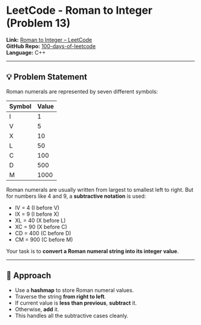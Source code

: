 # LeetCode - Roman to Integer (Problem 13)

**Link:** [Roman to Integer – LeetCode](https://leetcode.com/problems/roman-to-integer/description/)  
**GitHub Repo:** [100-days-of-leetcode](https://github.com/Mdraihanahmad/100-days-of-leetcode.git)  
**Language:** C++

---

## 💡 Problem Statement

Roman numerals are represented by seven different symbols:

| Symbol | Value |
|--------|-------|
| I      | 1     |
| V      | 5     |
| X      | 10    |
| L      | 50    |
| C      | 100   |
| D      | 500   |
| M      | 1000  |

Roman numerals are usually written from largest to smallest left to right. But for numbers like 4 and 9, a **subtractive notation** is used:

- IV = 4 (I before V)
- IX = 9 (I before X)
- XL = 40 (X before L)
- XC = 90 (X before C)
- CD = 400 (C before D)
- CM = 900 (C before M)

Your task is to **convert a Roman numeral string into its integer value**.

---

## 🧠 Approach

- Use a **hashmap** to store Roman numeral values.
- Traverse the string **from right to left**.
- If current value is **less than previous**, **subtract** it.
- Otherwise, **add** it.
- This handles all the subtractive cases cleanly.
